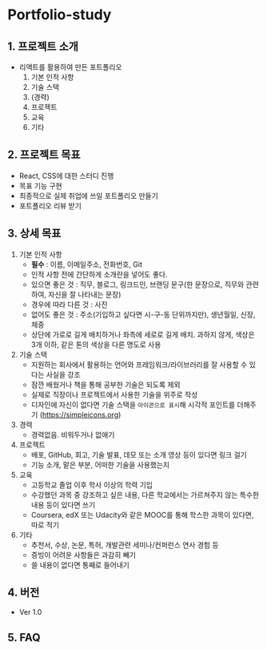 # Portfolio-study

## 1. 프로젝트 소개
- 리액트를 활용하여 만든 포트폴리오
  1. 기본 인적 사항
  2. 기술 스택
  3. (경력)
  4. 프로젝트
  5. 교육
  6. 기타

## 2. 프로젝트 목표
  - React, CSS에 대한 스터디 진행
  - 목표 기능 구현
  - 최종적으로 실제 취업에 쓰일 포트폴리오 만들기
  - 포트폴리오 리뷰 받기

## 3. 상세 목표
1. 기본 인적 사항
    - **필수** : 이름, 이메일주소, 전화번호, Git
    - 인적 사항 전에 간단하게 소개란을 넣어도 좋다.
    - 있으면 좋은 것 : 직무, 블로그, 링크드인, 브랜딩 문구(한 문장으로, 직무와 관련하여, 자신을 잘 나타내는 문장)
    - 경우에 따라 다른 것 : 사진
    - 없어도 좋은 것 : 주소(기입하고 싶다면 시-구-동 단위까지만), 생년월일, 신장, 체중
    - 상단에 가로로 길게 배치하거나 좌측에 세로로 길게 배치. 과하지 않게, 색상은 3개 이하, 같은 톤의 색상을 다른 명도로 사용
2. 기술 스택
    - 지원하는 회사에서 활용하는 언어와 프레임워크/라이브러리를 잘 사용할 수 있다는 사실을 강조
    - 잠깐 배웠거나 책을 통해 공부한 기술은 되도록 제외
    - 실제로 직장이나 프로젝트에서 사용한 기술을 위주로 작성
    - 디자인에 자신이 없다면 기술 스택을 `아이콘으로 표시`해 시각적 포인트를 더해주기 (https://simpleicons.org)
3. 경력
    - 경력없음. 비워두거나 없애기
4. 프로젝트
    - 배포, GitHub, 회고, 기술 발표, 데모 또는 소개 영상 등이 있다면 링크 걸기
    - 기능 소개, 맡은 부분, 어떠한 기술을 사용했는지
5. 교육
    - 고등학교 졸업 이후 학사 이상의 학력 기입
    - 수강했던 과목 중 강조하고 싶은 내용, 다른 학교에서는 가르쳐주지 않는 특수한 내용 등이 있다면 쓰기
    - Coursera, edX 또는 Udacity와 같은 MOOC를 통해 학스한 과목이 있다면, 따로 적기
6. 기타
    - 추천서, 수상, 논문, 특허, 개발관련 세미나/컨퍼런스 연사 경험 등
    - 증빙이 어려운 사항들은 과감히 빼기
    - 쓸 내용이 없다면 통째로 들어내기

## 4. 버전
- Ver 1.0

## 5. FAQ
